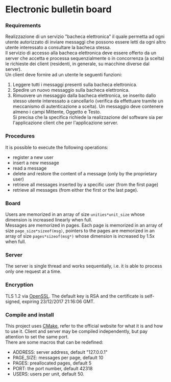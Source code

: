 Electronic bulletin board
=========================

### Requirements
Realizzazione di un servizio "bacheca elettronica" il quale
permetta ad ogni utente autorizzato di inviare messaggi che
possono essere letti da ogni altro utente interessato a consultare
la bacheca stessa.  
Il servizio di accesso alla bacheca elettronica deve essere offerto da
un server che accetta e processa sequenzialmente o in concorrenza (a scelta)
le richieste dei client (residenti, in generale, su macchine diverse dal server).  
Un client deve fornire ad un utente le seguenti funzioni:
1. Leggere tutti i messaggi presenti sulla bacheca elettronica.
2. Spedire un nuovo messaggio sulla bacheca elettronica.
3. Rimuovere un messaggio dalla bacheca elettronica, se inserito
   dallo stesso utente interessato a cancellarlo (verifica da effettuare
   tramite un meccanismo di autenticazione a scelta).
Un messaggio deve contenere almeno i campi Mittente, Oggetto e Testo.  
Si precisa che la specifica richiede la realizzazione del software sia per
l'applicazione client che per l'applicazione server.

### Procedures
It is possible to execute the following operations:
* register a new user
* insert a new message
* read a message
* delete and restore the content of a message (only by the proprietary user)
* retrieve all messages inserted by a specific user (from the first page)
* retrieve all messages (from either the first or the last page).

### Board
Users are memorized in an array of size `unities*unit_size` whose dimension is
increased linearly when full.  
Messages are memorized in pages. Each page is memorized in an array of size
`page_size*sizeof(msg)`, pointers to the pages are memorized in an array of size
`pages*sizeof(msg*)` whose dimension is increased by 1.5x when full.

### Server
The server is single thread and works sequentially, i.e. it is able to process only one
request at a time.

### Encryption
TLS 1.2 via [OpenSSL](https://www.openssl.org).
The default key is RSA and the certificate is self-signed, expiring 23/12/2017
21:16:06 GMT.

### Compile and install
This project uses [CMake](https://www.cmake.org), refer to the official website
for what it is and how to use it. Client and server may be compiled independently, but
pay attention to set the same port.  
There are some macros that can be redefined:
* ADDRESS: server address, default "127.0.0.1"
* PAGE_SIZE: messages per page, default 10
* PAGES: preallocated pages, default 5
* PORT: the port number, default 42318
* USERS: users per unit, default 50.
